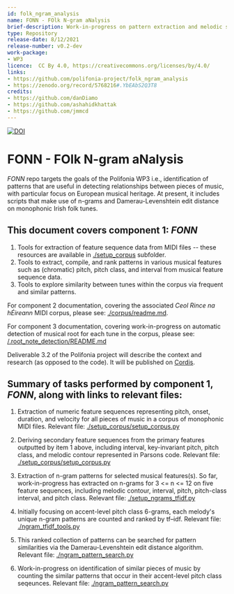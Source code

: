```yaml
---
id: folk_ngram_analysis
name: FONN - FOlk N-gram aNalysis
brief-description: Work-in-progress on pattern extraction and melodic similarity on a corpus of monophonic Irish folk tunes.
type: Repository
release-date: 8/12/2021
release-number: v0.2-dev
work-package: 
- WP3
licence:  CC By 4.0, https://creativecommons.org/licenses/by/4.0/
links:
- https://github.com/polifonia-project/folk_ngram_analysis
- https://zenodo.org/record/5768216#.YbEAbS2Q3T8
credits:
- https://github.com/danDiamo
- https://github.com/ashahidkhattak
- https://github.com/jmmcd
---
```


[![DOI](https://zenodo.org/badge/427469033.svg)](https://zenodo.org/badge/latestdoi/427469033)

# FONN - FOlk N-gram aNalysis 

*FONN* repo targets the goals of the Polifonia WP3 i.e., identification of patterns that are useful in detecting relationships between pieces of music, with particular focus on European musical heritage. At present, it includes scripts that make use of n-grams and Damerau-Levenshtein edit distance on monophonic Irish folk tunes.

## This document covers component 1: *FONN*
1. Tools for extraction of feature sequence data from MIDI files -- these resources are available in [./setup_corpus](https://github.com/polifonia-project/folk_ngram_analysis/tree/master/setup_corpus) subfolder. 
2. Tools to extract, compile, and rank patterns in various musical features such as (chromatic) pitch, pitch class, and interval from musical feature sequence data.
3. Tools to explore similarity between tunes within the corpus via frequent and similar patterns.

For component 2 documentation, covering the associated *Ceol Rince na hÉireann* MIDI corpus, please see: [./corpus/readme.md](https://github.com/polifonia-project/folk_ngram_analysis/blob/master/corpus/readme.md).

For component 3 documentation, covering work-in-progress on automatic detection of musical root for each tune in the corpus, please see: [/.root_note_detection/README.md](https://github.com/polifonia-project/folk_ngram_analysis/blob/master/root_note_detection/README.md)

Deliverable 3.2 of the Polifonia project will describe the context and research (as opposed to the code). It will be published on [Cordis](https://cordis.europa.eu/project/id/101004746/it).

## Summary of tasks performed by component 1, *FONN*, along with links to relevant files:

1. Extraction of numeric feature sequences representing pitch, onset, duration, and velocity for all pieces of music in a corpus of monophonic MIDI files.
Relevant file: [./setup_corpus/setup_corpus.py](https://github.com/polifonia-project/folk_ngram_analysis/blob/master/setup_corpus/setup_corpus.py)

2. Deriving secondary feature sequences from the primary features outputted by item 1 above, including interval, key-invariant pitch, pitch class, and melodic contour represented in Parsons code.
Relevant file: [./setup_corpus/setup_corpus.py](https://github.com/polifonia-project/folk_ngram_analysis/blob/master/setup_corpus/setup_corpus.py)

3. Extraction of n-gram patterns for selected musical features(s). So far, work-in-progress has extracted on n-grams for 3 <= n <= 12 on five feature sequences, including melodic contour, interval, pitch, pitch-class interval, and pitch class. 
Relevant file: [./setup_ngrams_tfidf.py](https://github.com/polifonia-project/folk_ngram_analysis/blob/master/setup_ngrams_tfidf.py)

4. Initially focusing on accent-level pitch class 6-grams, each melody's unique n-gram patterns are counted and ranked by tf–idf. 
Relevant file: [./ngram_tfidf_tools.py](https://github.com/polifonia-project/folk_ngram_analysis/blob/master/ngram_tfidf_tools.py)

5. This ranked collection of patterns can be searched for pattern similarities via the Damerau-Levenshtein edit distance algorithm.
Relevant file: [./ngram_pattern_search.py](https://github.com/polifonia-project/folk_ngram_analysis/blob/master/ngram_pattern_search.py)

6. Work-in-progress on identification of similar pieces of music by counting the similar patterns that occur in their accent-level pitch class seqeunces.
Relevant file: [./ngram_pattern_search.py](https://github.com/polifonia-project/folk_ngram_analysis/blob/master/ngram_pattern_search.py) 
